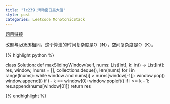 ```yaml
---
title: "lc239.滑动窗口最大值"
style: post
categories: Leetcode MonotonicStack
---
```


[题目链接](https://leetcode-cn.com/problems/sliding-window-maximum/)

改题与[jz059I](https://1e0ndavid.github.io/jz059I/)相同，这个算法的时间复杂度是O（N），空间复杂度是O（K）。

{% highlight python %}

class Solution:
    def maxSlidingWindow(self, nums: List[int], k: int) -> List[int]:
        res, window, lnums = [], collections.deque(), len(nums)
        for i in range(lnums):
            while window and nums[i] > nums[window[-1]]:
                window.pop()
            window.append(i)
            if i - k == window[0]:
                window.popleft()
            if i >= k - 1:
                res.append(nums[window[0]])
        return res

{% endhighlight %}

